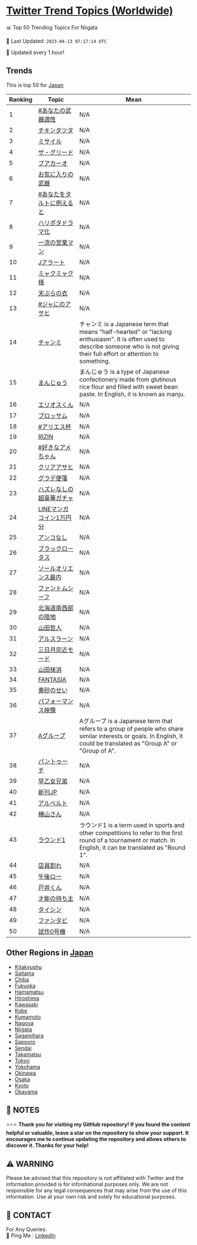 [Twitter Trend Topics (Worldwide)](https://github.com/ErcinDedeoglu/Twitter-Trend-Topics)
==========


📊 Top 50 Trending Topics For Niigata

📆 Last Updated: `2023-04-13 07:17:14 UTC`

🔧 Updated every 1 hour!


## Trends

This is top 50 for [Japan](</Japan>)

| Ranking | Topic | Mean |
| ------- | ------------ | ------------ |
| 1 | [#あなたの武器適性](http://twitter.com/search?q=%23%e3%81%82%e3%81%aa%e3%81%9f%e3%81%ae%e6%ad%a6%e5%99%a8%e9%81%a9%e6%80%a7) | N/A |
| 2 | [チキンタツタ](http://twitter.com/search?q=%e3%83%81%e3%82%ad%e3%83%b3%e3%82%bf%e3%83%84%e3%82%bf) | N/A |
| 3 | [ミサイル](http://twitter.com/search?q=%e3%83%9f%e3%82%b5%e3%82%a4%e3%83%ab) | N/A |
| 4 | [ザ・グリード](http://twitter.com/search?q=%e3%82%b6%e3%83%bb%e3%82%b0%e3%83%aa%e3%83%bc%e3%83%89) | N/A |
| 5 | [ブアカーオ](http://twitter.com/search?q=%e3%83%96%e3%82%a2%e3%82%ab%e3%83%bc%e3%82%aa) | N/A |
| 6 | [お気に入りの武器](http://twitter.com/search?q=%e3%81%8a%e6%b0%97%e3%81%ab%e5%85%a5%e3%82%8a%e3%81%ae%e6%ad%a6%e5%99%a8) | N/A |
| 7 | [#あなたをタルトに例えると](http://twitter.com/search?q=%23%e3%81%82%e3%81%aa%e3%81%9f%e3%82%92%e3%82%bf%e3%83%ab%e3%83%88%e3%81%ab%e4%be%8b%e3%81%88%e3%82%8b%e3%81%a8) | N/A |
| 8 | [ハリポタドラマ化](http://twitter.com/search?q=%e3%83%8f%e3%83%aa%e3%83%9d%e3%82%bf%e3%83%89%e3%83%a9%e3%83%9e%e5%8c%96) | N/A |
| 9 | [一流の営業マン](http://twitter.com/search?q=%e4%b8%80%e6%b5%81%e3%81%ae%e5%96%b6%e6%a5%ad%e3%83%9e%e3%83%b3) | N/A |
| 10 | [Jアラート](http://twitter.com/search?q=J%e3%82%a2%e3%83%a9%e3%83%bc%e3%83%88) | N/A |
| 11 | [ミャクミャク様](http://twitter.com/search?q=%e3%83%9f%e3%83%a3%e3%82%af%e3%83%9f%e3%83%a3%e3%82%af%e6%a7%98) | N/A |
| 12 | [天ぷらの衣](http://twitter.com/search?q=%e5%a4%a9%e3%81%b7%e3%82%89%e3%81%ae%e8%a1%a3) | N/A |
| 13 | [#ジャにのアサヒ](http://twitter.com/search?q=%23%e3%82%b8%e3%83%a3%e3%81%ab%e3%81%ae%e3%82%a2%e3%82%b5%e3%83%92) | N/A |
| 14 | [チャンミ](http://twitter.com/search?q=%e3%83%81%e3%83%a3%e3%83%b3%e3%83%9f) | チャンミ is a Japanese term that means "half-hearted" or "lacking enthusiasm". It is often used to describe someone who is not giving their full effort or attention to something. |
| 15 | [まんじゅう](http://twitter.com/search?q=%e3%81%be%e3%82%93%e3%81%98%e3%82%85%e3%81%86) | まんじゅう is a type of Japanese confectionery made from glutinous rice flour and filled with sweet bean paste. In English, it is known as manju. |
| 16 | [エリオスくん](http://twitter.com/search?q=%e3%82%a8%e3%83%aa%e3%82%aa%e3%82%b9%e3%81%8f%e3%82%93) | N/A |
| 17 | [ブロッサム](http://twitter.com/search?q=%e3%83%96%e3%83%ad%e3%83%83%e3%82%b5%e3%83%a0) | N/A |
| 18 | [#アリエス杯](http://twitter.com/search?q=%23%e3%82%a2%e3%83%aa%e3%82%a8%e3%82%b9%e6%9d%af) | N/A |
| 19 | [RIZIN](http://twitter.com/search?q=RIZIN) | N/A |
| 20 | [#好きなアメちゃん](http://twitter.com/search?q=%23%e5%a5%bd%e3%81%8d%e3%81%aa%e3%82%a2%e3%83%a1%e3%81%a1%e3%82%83%e3%82%93) | N/A |
| 21 | [クリアアサヒ](http://twitter.com/search?q=%e3%82%af%e3%83%aa%e3%82%a2%e3%82%a2%e3%82%b5%e3%83%92) | N/A |
| 22 | [グラデ便箋](http://twitter.com/search?q=%e3%82%b0%e3%83%a9%e3%83%87%e4%be%bf%e7%ae%8b) | N/A |
| 23 | [ハズレなしの超豪華ガチャ](http://twitter.com/search?q=%e3%83%8f%e3%82%ba%e3%83%ac%e3%81%aa%e3%81%97%e3%81%ae%e8%b6%85%e8%b1%aa%e8%8f%af%e3%82%ac%e3%83%81%e3%83%a3) | N/A |
| 24 | [LINEマンガコイン1万円分](http://twitter.com/search?q=LINE%e3%83%9e%e3%83%b3%e3%82%ac%e3%82%b3%e3%82%a4%e3%83%b31%e4%b8%87%e5%86%86%e5%88%86) | N/A |
| 25 | [アンコなし](http://twitter.com/search?q=%e3%82%a2%e3%83%b3%e3%82%b3%e3%81%aa%e3%81%97) | N/A |
| 26 | [ブラックロータス](http://twitter.com/search?q=%e3%83%96%e3%83%a9%e3%83%83%e3%82%af%e3%83%ad%e3%83%bc%e3%82%bf%e3%82%b9) | N/A |
| 27 | [ソールオリエンス最内](http://twitter.com/search?q=%e3%82%bd%e3%83%bc%e3%83%ab%e3%82%aa%e3%83%aa%e3%82%a8%e3%83%b3%e3%82%b9%e6%9c%80%e5%86%85) | N/A |
| 28 | [ファントムシーフ](http://twitter.com/search?q=%e3%83%95%e3%82%a1%e3%83%b3%e3%83%88%e3%83%a0%e3%82%b7%e3%83%bc%e3%83%95) | N/A |
| 29 | [北海道南西部の陸地](http://twitter.com/search?q=%e5%8c%97%e6%b5%b7%e9%81%93%e5%8d%97%e8%a5%bf%e9%83%a8%e3%81%ae%e9%99%b8%e5%9c%b0) | N/A |
| 30 | [山田哲人](http://twitter.com/search?q=%e5%b1%b1%e7%94%b0%e5%93%b2%e4%ba%ba) | N/A |
| 31 | [アルスラーン](http://twitter.com/search?q=%e3%82%a2%e3%83%ab%e3%82%b9%e3%83%a9%e3%83%bc%e3%83%b3) | N/A |
| 32 | [三日月宗近モード](http://twitter.com/search?q=%e4%b8%89%e6%97%a5%e6%9c%88%e5%ae%97%e8%bf%91%e3%83%a2%e3%83%bc%e3%83%89) | N/A |
| 33 | [山田抹消](http://twitter.com/search?q=%e5%b1%b1%e7%94%b0%e6%8a%b9%e6%b6%88) | N/A |
| 34 | [FANTASIA](http://twitter.com/search?q=FANTASIA) | N/A |
| 35 | [黄砂のせい](http://twitter.com/search?q=%e9%bb%84%e7%a0%82%e3%81%ae%e3%81%9b%e3%81%84) | N/A |
| 36 | [パフォーマンス映像](http://twitter.com/search?q=%e3%83%91%e3%83%95%e3%82%a9%e3%83%bc%e3%83%9e%e3%83%b3%e3%82%b9%e6%98%a0%e5%83%8f) | N/A |
| 37 | [Aグループ](http://twitter.com/search?q=A%e3%82%b0%e3%83%ab%e3%83%bc%e3%83%97) | Aグループ is a Japanese term that refers to a group of people who share similar interests or goals. In English, it could be translated as "Group A" or "Group of A". |
| 38 | [パントゥーチ](http://twitter.com/search?q=%e3%83%91%e3%83%b3%e3%83%88%e3%82%a5%e3%83%bc%e3%83%81) | N/A |
| 39 | [早乙女兄弟](http://twitter.com/search?q=%e6%97%a9%e4%b9%99%e5%a5%b3%e5%85%84%e5%bc%9f) | N/A |
| 40 | [新刊JP](http://twitter.com/search?q=%e6%96%b0%e5%88%8aJP) | N/A |
| 41 | [アルベルト](http://twitter.com/search?q=%e3%82%a2%e3%83%ab%e3%83%99%e3%83%ab%e3%83%88) | N/A |
| 42 | [横山さん](http://twitter.com/search?q=%e6%a8%aa%e5%b1%b1%e3%81%95%e3%82%93) | N/A |
| 43 | [ラウンド1](http://twitter.com/search?q=%e3%83%a9%e3%82%a6%e3%83%b3%e3%83%891) | ラウンド1 is a term used in sports and other competitions to refer to the first round of a tournament or match. In English, it can be translated as "Round 1". |
| 44 | [店員割れ](http://twitter.com/search?q=%e5%ba%97%e5%93%a1%e5%89%b2%e3%82%8c) | N/A |
| 45 | [午後ロー](http://twitter.com/search?q=%e5%8d%88%e5%be%8c%e3%83%ad%e3%83%bc) | N/A |
| 46 | [戸井くん](http://twitter.com/search?q=%e6%88%b8%e4%ba%95%e3%81%8f%e3%82%93) | N/A |
| 47 | [才能の持ち主](http://twitter.com/search?q=%e6%89%8d%e8%83%bd%e3%81%ae%e6%8c%81%e3%81%a1%e4%b8%bb) | N/A |
| 48 | [タイシン](http://twitter.com/search?q=%e3%82%bf%e3%82%a4%e3%82%b7%e3%83%b3) | N/A |
| 49 | [ファンタビ](http://twitter.com/search?q=%e3%83%95%e3%82%a1%e3%83%b3%e3%82%bf%e3%83%93) | N/A |
| 50 | [試作0号機](http://twitter.com/search?q=%e8%a9%a6%e4%bd%9c0%e5%8f%b7%e6%a9%9f) | N/A |



## Other Regions in [Japan](</Japan>)

* [Kitakyushu](</Japan/Kitakyushu.md>)
* [Saitama](</Japan/Saitama.md>)
* [Chiba](</Japan/Chiba.md>)
* [Fukuoka](</Japan/Fukuoka.md>)
* [Hamamatsu](</Japan/Hamamatsu.md>)
* [Hiroshima](</Japan/Hiroshima.md>)
* [Kawasaki](</Japan/Kawasaki.md>)
* [Kobe](</Japan/Kobe.md>)
* [Kumamoto](</Japan/Kumamoto.md>)
* [Nagoya](</Japan/Nagoya.md>)
* [Niigata](</Japan/Niigata.md>)
* [Sagamihara](</Japan/Sagamihara.md>)
* [Sapporo](</Japan/Sapporo.md>)
* [Sendai](</Japan/Sendai.md>)
* [Takamatsu](</Japan/Takamatsu.md>)
* [Tokyo](</Japan/Tokyo.md>)
* [Yokohama](</Japan/Yokohama.md>)
* [Okinawa](</Japan/Okinawa.md>)
* [Osaka](</Japan/Osaka.md>)
* [Kyoto](</Japan/Kyoto.md>)
* [Okayama](</Japan/Okayama.md>)



## 📝 NOTES

⭐⭐⭐ **Thank you for visiting my GitHub repository! If you found the content helpful or valuable, leave a star on the repository to show your support. It encourages me to continue updating the repository and allows others to discover it. Thanks for your help!**


## ⚠️ WARNING

Please be advised that this repository is not affiliated with Twitter and the information provided is for informational purposes only. We are not responsible for any legal consequences that may arise from the use of this information. Use at your own risk and solely for educational purposes.


## 📨 CONTACT

 For Any Queries:  
            🏓 Ping Me : [LinkedIn](https://www.linkedin.com/in/ercindedeoglu/)
